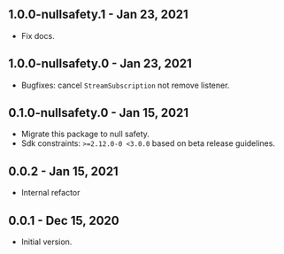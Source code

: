 ## 1.0.0-nullsafety.1 - Jan 23, 2021

-   Fix docs.

## 1.0.0-nullsafety.0 - Jan 23, 2021

-   Bugfixes: cancel `StreamSubscription` not remove listener.

## 0.1.0-nullsafety.0 - Jan 15, 2021

-   Migrate this package to null safety.
-   Sdk constraints: `>=2.12.0-0 <3.0.0` based on beta release guidelines.

## 0.0.2 - Jan 15, 2021

-   Internal refactor

## 0.0.1 - Dec 15, 2020

-   Initial version.